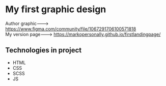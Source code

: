 # My first graphic design

Author graphic---> https://www.figma.com/community/file/1067291706100571818 </br>
My version page---> https://markopersonally.github.io/firstlandingpage/

## Technologies in project
- HTML
- CSS
- SCSS
- JS
